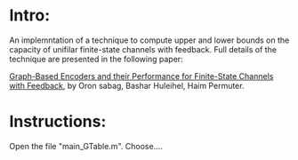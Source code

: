 # Intro:
An implemntation of a technique to compute upper and lower bounds on the capacity of unifilar finite-state channels with feedback. Full details of the technique are presented in the following paper:

[Graph-Based Encoders and their Performance for Finite-State Channels with Feedback](https://arxiv.org/abs/1907.08063), by Oron sabag, Bashar Huleihel, Haim Permuter.

# Instructions:
Open the file "main_GTable.m". Choose....
